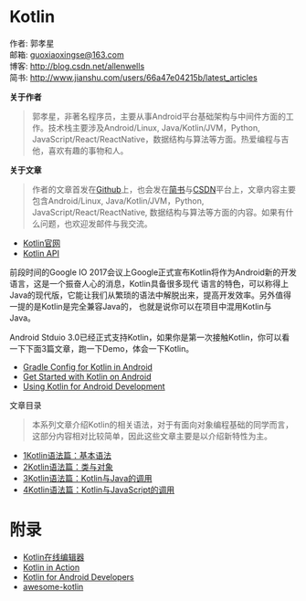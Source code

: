 # Kotlin

作者: 郭孝星  
邮箱: guoxiaoxingse@163.com  
博客: http://blog.csdn.net/allenwells   
简书: http://www.jianshu.com/users/66a47e04215b/latest_articles  

**关于作者**

>郭孝星，非著名程序员，主要从事Android平台基础架构与中间件方面的工作。技术栈主要涉及Android/Linux, Java/Kotlin/JVM，Python, JavaScript/React/ReactNative，数据结构与算法等方面。热爱编程与吉他，喜欢有趣的事物和人。

**关于文章**

>作者的文章首发在[Github](https://github.com/guoxiaoxing)上，也会发在[简书](http://www.jianshu.com/users/66a47e04215b/latest_articles)与[CSDN](http://blog.csdn.net/allenwells)平台上，文章内容主要包含Android/Linux, Java/Kotlin/JVM，Python, JavaScript/React/ReactNative, 数据结构与算法等方面的内容。如果有什么问题，也欢迎发邮件与我交流。

- [Kotlin官网](https://kotlinlang.org/)
- [Kotlin API](https://kotlinlang.org/api/latest/jvm/stdlib/index.html)

前段时间的Google IO 2017会议上Google正式宣布Kotlin将作为Android新的开发语言，这是一个振奋人心的消息，Kotlin具备很多现代
语言的特色，可以称得上Java的现代版，它能让我们从繁琐的语法中解脱出来，提高开发效率。另外值得一提的是Kotlin是完全兼容Java的，
也就是说你可以在项目中混用Kotlin与Java。

Android Stduio 3.0已经正式支持Kotlin，如果你是第一次接触Kotlin，你可以看一下下面3篇文章，跑一下Demo，体会一下Kotlin。

- [Gradle Config for Kotlin in Android](https://kotlinlang.org/docs/reference/using-gradle.html)
- [Get Started with Kotlin on Android]( https://developer.android.com/kotlin/get-started.html)
- [Using Kotlin for Android Development](https://kotlinlang.org/docs/reference/android-overview.html)

文章目录

>本系列文章介绍Kotlin的相关语法，对于有面向对象编程基础的同学而言，这部分内容相对比较简单，因此这些文章主要是以介绍新特性为主。

- [1Kotlin语法篇：基本语法](https://github.com/guoxiaoxing/kotlin/blob/master/doc/Kotlin语法篇/1Kotlin语法篇：基本语法.md)
- [2Kotlin语法篇：类与对象](https://github.com/guoxiaoxing/kotlin/blob/master/doc/Kotlin语法篇/2Kotlin语法篇：类与对象.md)
- [3Kotlin语法篇：Kotlin与Java的调用](https://github.com/guoxiaoxing/kotlin/blob/master/doc/Kotlin语法篇/3Kotlin语法篇：Kotlin与Java的调用.md)
- [4Kotlin语法篇：Kotlin与JavaScript的调用](https://github.com/guoxiaoxing/kotlin/blob/master/doc/Kotlin语法篇/4Kotlin语法篇：Kotlin与JavaScript的调用.md)

# 附录

- [Kotlin在线编辑器](https://try.kotlinlang.org/#/Examples/Hello,%20world!/Simplest%20version/Simplest%20version.kt)
- [Kotlin in Action](https://www.manning.com/books/kotlin-in-action)
- [Kotlin for Android Developers](https://leanpub.com/kotlin-for-android-developers)
- [awesome-kotlin](https://github.com/KotlinBy/awesome-kotlin)